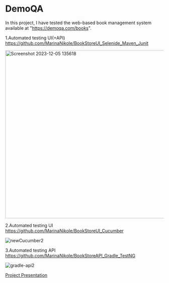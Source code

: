 # DemoQA

In this project, I have tested the web-based book management system available at "https://demoqa.com/books".


1.Automated testing UI(+API) 
https://github.com/MarinaNikole/BookStoreUI_Selenide_Maven_Junit

<img width="534" alt="Screenshot 2023-12-05 135618" src="https://github.com/MarinaNikole/DemoQA/assets/126466977/a38aaaa3-72e8-4433-9470-986f36b25140">



2.Automated testing UI 
https://github.com/MarinaNikole/BookStoreUI_Cucumber


![newCucumber2](https://github.com/MarinaNikole/DemoQA/assets/126466977/942c187f-ed0b-4dba-a5ca-7859964c7265)



3.Automated testing API
https://github.com/MarinaNikole/BookStoreAPI_Gradle_TestNG


![gradle-api2](https://github.com/MarinaNikole/DemoQA/assets/126466977/58308746-1cd9-40d8-9b5e-5031964de3a2)



[Project Presentation](https://docs.google.com/presentation/d/1y7507wJXAxOCLQ8Smoy7YVhZu3xWQHFe2k9BzWzViTI/edit#slide=id.g216b7429c2c_0_1)

